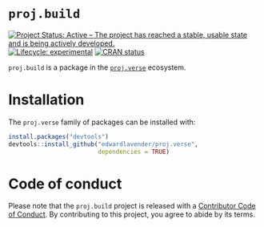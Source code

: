 
# `proj.build`

[![Project Status: Active – The project has reached a stable, usable
state and is being actively
developed.](https://www.repostatus.org/badges/latest/active.svg)](https://www.repostatus.org/#active)
[![Lifecycle:
experimental](https://img.shields.io/badge/lifecycle-experimental-orange.svg)](https://lifecycle.r-lib.org/articles/stages.html#experimental)
[![CRAN
status](https://www.r-pkg.org/badges/version/patter)](https://CRAN.R-project.org/package=patter)

`proj.build` is a package in the
[`proj.verse`](https://github.com/edwardlavender/proj.verse) ecosystem.

# Installation

The `proj.verse` family of packages can be installed with:

``` r
install.packages("devtools")
devtools::install_github("edwardlavender/proj.verse", 
                         dependencies = TRUE)
```

# Code of conduct

Please note that the `proj.build` project is released with a
[Contributor Code of
Conduct](https://contributor-covenant.org/version/2/1/CODE_OF_CONDUCT.html).
By contributing to this project, you agree to abide by its terms.
